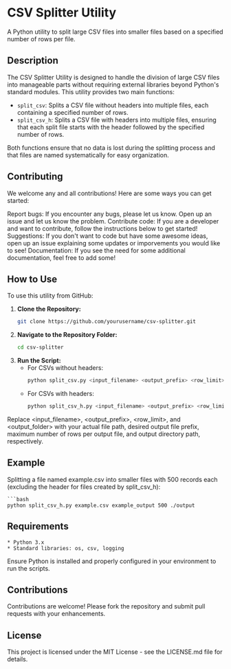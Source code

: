 # CSV Splitter Utility

A Python utility to split large CSV files into smaller files based on a specified number of rows per file.

## Description

The CSV Splitter Utility is designed to handle the division of large CSV files into manageable parts without requiring external libraries beyond Python's standard modules. This utility provides two main functions:

- `split_csv`: Splits a CSV file without headers into multiple files, each containing a specified number of rows.
- `split_csv_h`: Splits a CSV file with headers into multiple files, ensuring that each split file starts with the header followed by the specified number of rows.

Both functions ensure that no data is lost during the splitting process and that files are named systematically for easy organization.

## Contributing

We welcome any and all contributions! Here are some ways you can get started:

Report bugs: If you encounter any bugs, please let us know. Open up an issue and let us know the problem.
Contribute code: If you are a developer and want to contribute, follow the instructions below to get started!
Suggestions: If you don't want to code but have some awesome ideas, open up an issue explaining some updates or imporvements you would like to see!
Documentation: If you see the need for some additional documentation, feel free to add some!

## How to Use

To use this utility from GitHub:

1. **Clone the Repository:**
   ```bash
   git clone https://github.com/yourusername/csv-splitter.git

2. **Navigate to the Repository Folder:**
   ```bash
   cd csv-splitter

3. **Run the Script:**
   * For CSVs without headers:
     ```bash
     python split_csv.py <input_filename> <output_prefix> <row_limit> <output_folder>
   * For CSVs with headers:
     ```bash
     python split_csv_h.py <input_filename> <output_prefix> <row_limit> <output_folder>

Replace <input_filename>, <output_prefix>, <row_limit>, and <output_folder> with your actual file path, desired output file prefix, maximum number of rows per output file, and output directory path, respectively.

## Example
Splitting a file named example.csv into smaller files with 500 records each (excluding the header for files created by split_csv_h):

    ```bash
    python split_csv_h.py example.csv example_output 500 ./output

## Requirements
    * Python 3.x
    * Standard libraries: os, csv, logging

Ensure Python is installed and properly configured in your environment to run the scripts.

## Contributions
Contributions are welcome! Please fork the repository and submit pull requests with your enhancements.

## License
This project is licensed under the MIT License - see the LICENSE.md file for details.
